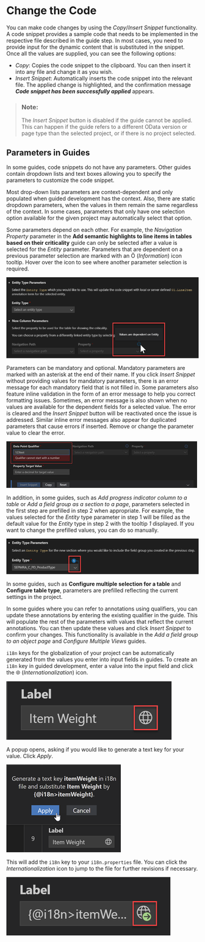 <!-- loio5781b2841a7742ec80b19e3ee20f26a4 -->

<link rel="stylesheet" type="text/css" href="../css/sap-icons.css"/>

# Change the Code

You can make code changes by using the *Copy*/*Insert Snippet* functionality. A code snippet provides a sample code that needs to be implemented in the respective file described in the guide step. In most cases, you need to provide input for the dynamic content that is substituted in the snippet. Once all the values are supplied, you can see the following options:

-   *Copy*: Copies the code snippet to the clipboard. You can then insert it into any file and change it as you wish.
-   *Insert Snippet*: Automatically inserts the code snippet into the relevant file. The applied change is highlighted, and the confirmation message ***Code snippet has been successfully applied*** appears.

> ### Note:  
> The *Insert Snippet* button is disabled if the guide cannot be applied. This can happen if the guide refers to a different OData version or page type than the selected project, or if there is no project selected.



<a name="loio5781b2841a7742ec80b19e3ee20f26a4__section_c5p_2zy_h4b"/>

## Parameters in Guides

In some guides, code snippets do not have any parameters. Other guides contain dropdown lists and text boxes allowing you to specify the parameters to customize the code snippet.

Most drop-down lists parameters are context-dependent and only populated when guided development has the context. Also, there are static dropdown parameters, when the values in them remain the same regardless of the context. In some cases, parameters that only have one selection option available for the given project may automatically select that option.

Some parameters depend on each other. For example, the *Navigation Property* parameter in the **Add semantic highlights to line items in tables based on their criticality** guide can only be selected after a value is selected for the *Entity* parameter. Parameters that are dependent on a previous parameter selection are marked with an <span class="SAP-icons-V5"></span> \(*Information*\) icon tooltip. Hover over the icon to see where another parameter selection is required.

![](images/Change_Code_Image_1_7cbbc7c.png)

Parameters can be mandatory and optional. Mandatory parameters are marked with an asterisk at the end of their name. If you click *Insert Snippet* without providing values for mandatory parameters, there is an error message for each mandatory field that is not filled in. Some parameters also feature inline validation in the form of an error message to help you correct formatting issues. Sometimes, an error message is also shown when no values are available for the dependent fields for a selected value. The error is cleared and the *Insert Snippet* button will be reactivated once the issue is addressed. Similar inline error messages also appear for duplicated parameters that cause errors if inserted. Remove or change the parameter value to clear the error.

![](images/FIORI_TOOLS_UG_INLINE_VALID_db40824.jpg)

In addition, in some guides, such as *Add progress indicator column to a table* or *Add a field group as a section to a page*, parameters selected in the first step are prefilled in step 2 when appropriate. For example, the values selected for the *Entity* type parameter in step 1 will be filled as the default value for the *Entity* type in step 2 with the tooltip *1* displayed. If you want to change the prefilled values, you can do so manually.

![](images/Change_Code_Image_2_200809f.png)

In some guides, such as **Configure multiple selection for a table** and **Configure table type**, parameters are prefilled reflecting the current settings in the project.

In some guides where you can refer to annotations using qualifiers, you can update these annotations by entering the existing qualifier in the guide. This will populate the rest of the parameters with values that reflect the current annotations. You can then update these values and click *Insert Snippet* to confirm your changes. This functionality is available in the *Add a field group to an object page* and *Configure Multiple Views* guides.

`i18n` keys for the globalization of your project can be automatically generated from the values you enter into input fields in guides. To create an `i18n` key in guided development, enter a value into the input field and click the :globe_with_meridians: \(*Internationalization*\) icon.

![](images/Label_world_f412916.png)

A popup opens, asking if you would like to generate a text key for your value. Click *Apply*.

![](images/Apply_button_6cd182b.png)

This will add the `i18n` key to your `i18n.properties` file. You can click the *Internationalization* icon to jump to the file for further revisions if necessary.

![](images/label_world_button_with_arrow_090dd99.png)

